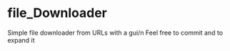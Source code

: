 # file_Downloader
Simple file downloader from URLs with a gui/n
Feel free to commit and to expand it
